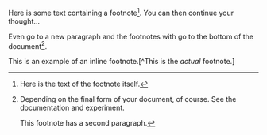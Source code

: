 ﻿Here is some text containing a footnote[^somesamplefootnote]\. You can then continue your thought…

Even go to a new paragraph and the footnotes with go to the bottom of the document[^documentdetails]\.

This is an example of an inline footnote\.[^This is the *actual* footnote\.]



[^somesamplefootnote]:	Here is the text of the footnote itself\.
	
	


[^documentdetails]:	Depending on the final form of your document, of course\. See the documentation and experiment\.
	
	This footnote has a second paragraph\.
	
	
